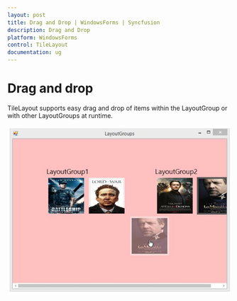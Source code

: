 ```yaml
---
layout: post
title: Drag and Drop | WindowsForms | Syncfusion
description: Drag and Drop
platform: WindowsForms
control: TileLayout 
documentation: ug
---
```



# Drag and drop

TileLayout supports easy drag and drop of items within the LayoutGroup or with other LayoutGroups at runtime.

![](DragandDrop_images/DragandDrop_img1.jpeg)


